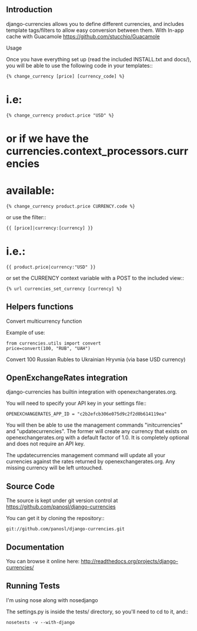 Introduction
------------

django-currencies allows you to define different currencies, and includes
template tags/filters to allow easy conversion between them.
With In-app cache with Guacamole https://github.com/stucchio/Guacamole

Usage

Once you have everything set up (read the included INSTALL.txt and
docs/), you will be able to use the following code in your templates::

    {% change_currency [price] [currency_code] %}

   # i.e:

    {% change_currency product.price "USD" %}

   # or if we have the currencies.context_processors.currencies
   # available:

    {% change_currency product.price CURRENCY.code %}

or use the filter::

    {{ [price]|currency:[currency] }}

   # i.e.:

    {{ product.price|currency:"USD" }}

or set the CURRENCY context variable with a POST to the included view::

    {% url currencies_set_currency [currency] %}


Helpers functions
-----------------

Convert multicurrency function

Example of use:

    from currencies.utils import convert
    price=convert(100, "RUB", "UAH")

Convert 100 Russian Rubles to Ukrainian Hryvnia (via base USD currency)


OpenExchangeRates integration
-----------------------------

django-currencies has builtin integration with openexchangerates.org.

You will need to specify your API key in your settings file::

    OPENEXCHANGERATES_APP_ID = "c2b2efcb306e075d9c2f2d0b614119ea"

You will then be able to use the management commands "initcurrencies" and "updatecurrencies".
The former will create any currency that exists on openexchangerates.org with a default
factor of 1.0. It is completely optional and does not require an API key.

The updatecurrencies management command will update all your currencies against the rates
returned by openexchangerates.org. Any missing currency will be left untouched.


Source Code
-----------

The source is kept under git version control at https://github.com/panosl/django-currencies

You can get it by cloning the repository::

    git://github.com/panosl/django-currencies.git


Documentation
-------------

You can browse it online here: http://readthedocs.org/projects/django-currencies/


Running Tests
-------------

I'm using nose along with nosedjango

The settings.py is inside the tests/ directory, so you'll need to cd to it, and::

    nosetests -v --with-django
